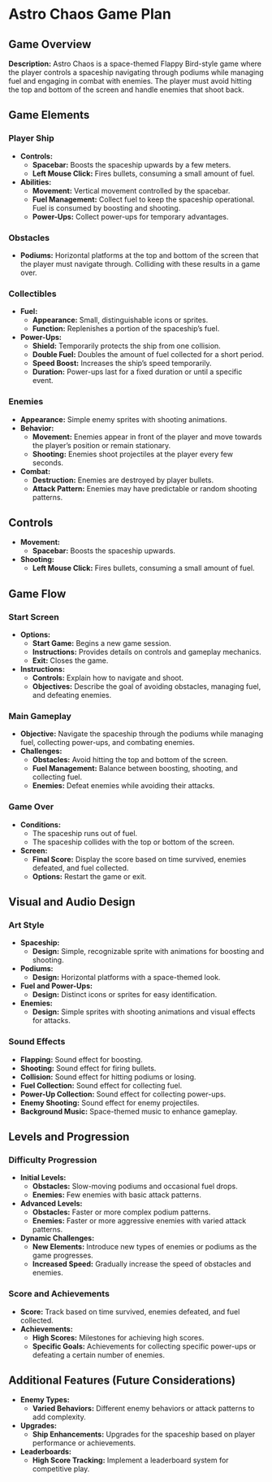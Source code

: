 # Astro Chaos Game Plan

## Game Overview
**Description:**
Astro Chaos is a space-themed Flappy Bird-style game where the player controls a spaceship navigating through podiums while managing fuel and engaging in combat with enemies. The player must avoid hitting the top and bottom of the screen and handle enemies that shoot back.

## Game Elements

### Player Ship
- **Controls:**
  - **Spacebar:** Boosts the spaceship upwards by a few meters.
  - **Left Mouse Click:** Fires bullets, consuming a small amount of fuel.
- **Abilities:**
  - **Movement:** Vertical movement controlled by the spacebar.
  - **Fuel Management:** Collect fuel to keep the spaceship operational. Fuel is consumed by boosting and shooting.
  - **Power-Ups:** Collect power-ups for temporary advantages.

### Obstacles
- **Podiums:** Horizontal platforms at the top and bottom of the screen that the player must navigate through. Colliding with these results in a game over.

### Collectibles
- **Fuel:**
  - **Appearance:** Small, distinguishable icons or sprites.
  - **Function:** Replenishes a portion of the spaceship’s fuel.
- **Power-Ups:**
  - **Shield:** Temporarily protects the ship from one collision.
  - **Double Fuel:** Doubles the amount of fuel collected for a short period.
  - **Speed Boost:** Increases the ship’s speed temporarily.
  - **Duration:** Power-ups last for a fixed duration or until a specific event.

### Enemies
- **Appearance:** Simple enemy sprites with shooting animations.
- **Behavior:**
  - **Movement:** Enemies appear in front of the player and move towards the player’s position or remain stationary.
  - **Shooting:** Enemies shoot projectiles at the player every few seconds.
- **Combat:**
  - **Destruction:** Enemies are destroyed by player bullets.
  - **Attack Pattern:** Enemies may have predictable or random shooting patterns.

## Controls
- **Movement:**
  - **Spacebar:** Boosts the spaceship upwards.
- **Shooting:**
  - **Left Mouse Click:** Fires bullets, consuming a small amount of fuel.

## Game Flow

### Start Screen
- **Options:**
  - **Start Game:** Begins a new game session.
  - **Instructions:** Provides details on controls and gameplay mechanics.
  - **Exit:** Closes the game.
- **Instructions:**
  - **Controls:** Explain how to navigate and shoot.
  - **Objectives:** Describe the goal of avoiding obstacles, managing fuel, and defeating enemies.

### Main Gameplay
- **Objective:** Navigate the spaceship through the podiums while managing fuel, collecting power-ups, and combating enemies.
- **Challenges:**
  - **Obstacles:** Avoid hitting the top and bottom of the screen.
  - **Fuel Management:** Balance between boosting, shooting, and collecting fuel.
  - **Enemies:** Defeat enemies while avoiding their attacks.

### Game Over
- **Conditions:**
  - The spaceship runs out of fuel.
  - The spaceship collides with the top or bottom of the screen.
- **Screen:**
  - **Final Score:** Display the score based on time survived, enemies defeated, and fuel collected.
  - **Options:** Restart the game or exit.

## Visual and Audio Design

### Art Style
- **Spaceship:**
  - **Design:** Simple, recognizable sprite with animations for boosting and shooting.
- **Podiums:**
  - **Design:** Horizontal platforms with a space-themed look.
- **Fuel and Power-Ups:**
  - **Design:** Distinct icons or sprites for easy identification.
- **Enemies:**
  - **Design:** Simple sprites with shooting animations and visual effects for attacks.

### Sound Effects
- **Flapping:** Sound effect for boosting.
- **Shooting:** Sound effect for firing bullets.
- **Collision:** Sound effect for hitting podiums or losing.
- **Fuel Collection:** Sound effect for collecting fuel.
- **Power-Up Collection:** Sound effect for collecting power-ups.
- **Enemy Shooting:** Sound effect for enemy projectiles.
- **Background Music:** Space-themed music to enhance gameplay.

## Levels and Progression

### Difficulty Progression
- **Initial Levels:**
  - **Obstacles:** Slow-moving podiums and occasional fuel drops.
  - **Enemies:** Few enemies with basic attack patterns.
- **Advanced Levels:**
  - **Obstacles:** Faster or more complex podium patterns.
  - **Enemies:** Faster or more aggressive enemies with varied attack patterns.
- **Dynamic Challenges:**
  - **New Elements:** Introduce new types of enemies or podiums as the game progresses.
  - **Increased Speed:** Gradually increase the speed of obstacles and enemies.

### Score and Achievements
- **Score:** Track based on time survived, enemies defeated, and fuel collected.
- **Achievements:**
  - **High Scores:** Milestones for achieving high scores.
  - **Specific Goals:** Achievements for collecting specific power-ups or defeating a certain number of enemies.

## Additional Features (Future Considerations)
- **Enemy Types:**
  - **Varied Behaviors:** Different enemy behaviors or attack patterns to add complexity.
- **Upgrades:**
  - **Ship Enhancements:** Upgrades for the spaceship based on player performance or achievements.
- **Leaderboards:**
  - **High Score Tracking:** Implement a leaderboard system for competitive play.

